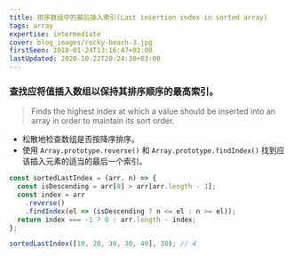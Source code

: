 ```yaml
---
title: 排序数组中的最后插入索引(Last insertion index in sorted array)
tags: array
expertise: intermediate
cover: blog_images/rocky-beach-3.jpg
firstSeen: 2018-01-24T13:16:47+02:00
lastUpdated: 2020-10-22T20:24:30+03:00
---
```


### 查找应将值插入数组以保持其排序顺序的最高索引。
> Finds the highest index at which a value should be inserted into an array in order to maintain its sort order.

- 松散地检查数组是否按降序排序。
- 使用 `Array.prototype.reverse()` 和 `Array.prototype.findIndex()` 找到应该插入元素的适当的最后一个索引。

```js
const sortedLastIndex = (arr, n) => {
  const isDescending = arr[0] > arr[arr.length - 1];
  const index = arr
    .reverse()
    .findIndex(el => (isDescending ? n <= el : n >= el));
  return index === -1 ? 0 : arr.length - index;
};
```

```js
sortedLastIndex([10, 20, 30, 30, 40], 30); // 4
```
